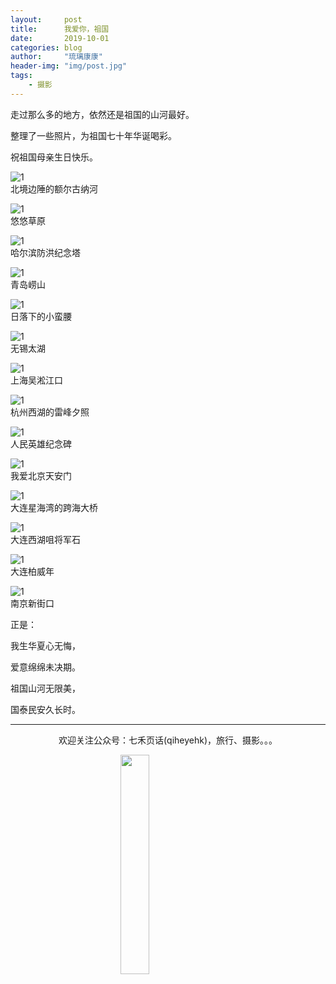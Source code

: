 ```yaml
---
layout:     post
title:      我爱你，祖国
date:       2019-10-01
categories: blog
author:     "琉璃康康"
header-img: "img/post.jpg"
tags:
    - 摄影
---
```


<style>
img{
  display:block;
  margin:0
  auto;
}
</style>

<meta name="referrer" content="never">

走过那么多的地方，依然还是祖国的山河最好。

整理了一些照片，为祖国七十年华诞喝彩。

祝祖国母亲生日快乐。

![1][1]
北境边陲的额尔古纳河

![1][2]
悠悠草原

![1][3]
哈尔滨防洪纪念塔

![1][4]
青岛崂山

![1][5]
日落下的小蛮腰

![1][6]
无锡太湖

![1][7]
上海吴淞江口

![1][8]
杭州西湖的雷峰夕照

![1][9]
人民英雄纪念碑

![1][10]
我爱北京天安门

![1][11]
大连星海湾的跨海大桥

![1][12]
大连西湖咀将军石

![1][13]
大连柏威年

![1][14]
南京新街口

正是：

我生华夏心无悔，

爱意绵绵未决期。

祖国山河无限美，

国泰民安久长时。


------------
<p align="center">欢迎关注公众号：七禾页话(qiheyehk)，旅行、摄影。。。</p>
<img src="https://mmbiz.qpic.cn/mmbiz_jpg/QqiaFS6NT0eAaCjLpPgUZricqK7lIOO3hYEYIbjibRlYaiaTsib0reaQfQTmaibVw2QqZLibBWpCHJdg0v3V7yX8sQgWw/0?wx_fmt=jpeg" width="30%"/>

[1]:https://mmbiz.qpic.cn/mmbiz_jpg/QqiaFS6NT0eBcicb2CoXxkictY041CMY71Z2Fs9b83MAVNDRd2kT6f4DWZj7PY4s4iawhLOqDm22owb6yLVxNKGq3g/0?wx_fmt=jpeg

[2]:https://mmbiz.qpic.cn/mmbiz_jpg/QqiaFS6NT0eBcicb2CoXxkictY041CMY71ZGNE7I59pO4aZnLMmem3SnHyvPxzkqImnJv2hkmlheeVLXIMO4Y7Hag/0?wx_fmt=jpeg

[3]:https://mmbiz.qpic.cn/mmbiz_jpg/QqiaFS6NT0eBcicb2CoXxkictY041CMY71ZxwBelqL2lYHKTOXzqZnRYqtf0hM7IBqRIlpLYDaozZ1tkAQOOPkPyQ/0?wx_fmt=jpeg

[4]:https://mmbiz.qpic.cn/mmbiz_jpg/QqiaFS6NT0eBcicb2CoXxkictY041CMY71ZY2NictPkaibuEfmkASDmR0nBxcdU4E0xiadfY4U4sNUmS7Rtfs9gEZ0Kw/0?wx_fmt=jpeg

[5]:https://mmbiz.qpic.cn/mmbiz_jpg/QqiaFS6NT0eBcicb2CoXxkictY041CMY71Z8hKPlRa2DUu0tTNBC2nNposUBiaE5hIJkwcU7Eic1kHk0vVhYGJUR82g/0?wx_fmt=jpeg

[6]:https://mmbiz.qpic.cn/mmbiz_jpg/QqiaFS6NT0eBcicb2CoXxkictY041CMY71ZKCtzQFgWZfaBmNfAtbdJuPzvmGe1qXZFtu0lXycVAQ36jxzD1pK7icA/0?wx_fmt=jpeg

[7]:https://mmbiz.qpic.cn/mmbiz_jpg/QqiaFS6NT0eBcicb2CoXxkictY041CMY71ZtQichFwOInzYpDnEmd5dbZt4seACqZu3EofsyHxvc8oayfwTZMaqlRQ/0?wx_fmt=jpeg

[8]:https://mmbiz.qpic.cn/mmbiz_jpg/QqiaFS6NT0eBcicb2CoXxkictY041CMY71Zg1gFHESueAlFJfibAzbOACEiccN66muDA941kbjYibYvdB1zVxOe0Is7A/0?wx_fmt=jpeg

[9]:https://mmbiz.qpic.cn/mmbiz_jpg/QqiaFS6NT0eBcicb2CoXxkictY041CMY71ZvQoe4tS7YAvgOyU2p4IZQul9NPnR55MibDe1jE0yn0A2hWCz6F5p4hw/0?wx_fmt=jpeg

[10]:https://mmbiz.qpic.cn/mmbiz_jpg/QqiaFS6NT0eBcicb2CoXxkictY041CMY71ZUVnicSzuiaOJiaMS6k4jYKQy7ORJ2xpzEY90aQjoibO65B08w9bXoW4J0A/0?wx_fmt=jpeg

[11]:https://mmbiz.qpic.cn/mmbiz_jpg/QqiaFS6NT0eBcicb2CoXxkictY041CMY71ZeFQhzhibtQDuyhAkjKqdnoXRQSN4oTv2rcS0x9SwVxSTaliaMnlG7OEQ/0?wx_fmt=jpeg

[12]:https://mmbiz.qpic.cn/mmbiz_jpg/QqiaFS6NT0eBcicb2CoXxkictY041CMY71ZdgC8dm0shrqmvwfOLtSWzZDvnzdkI0wgtc9qv3S9wKkUTNpjGvM75A/0?wx_fmt=jpeg

[13]:https://mmbiz.qpic.cn/mmbiz_jpg/QqiaFS6NT0eBcicb2CoXxkictY041CMY71ZXFpZicCQrQfg0aeVVZyUtCKW2cmR830HlFz4HUfR91S0LLuAbjtWohw/0?wx_fmt=jpeg

[14]:https://mmbiz.qpic.cn/mmbiz_jpg/QqiaFS6NT0eBcicb2CoXxkictY041CMY71Zefkkrma7JmLysiciaB9wJib9Bm6duz442zWN2IVu5jdZvg9BpQbd4x4Qw/0?wx_fmt=jpeg


